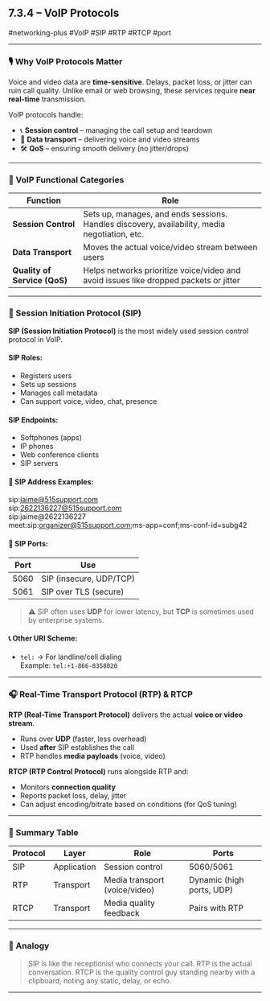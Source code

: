 ## 7.3.4 – VoIP Protocols  
#networking-plus #VoIP #SIP #RTP #RTCP #port

---

### 🎙 Why VoIP Protocols Matter

Voice and video data are **time-sensitive**. Delays, packet loss, or jitter can ruin call quality. Unlike email or web browsing, these services require **near real-time** transmission. 

VoIP protocols handle:
- 📞 **Session control** – managing the call setup and teardown
- 🚚 **Data transport** – delivering voice and video streams
- 🛠 **QoS** – ensuring smooth delivery (no jitter/drops)

---

### 🧱 VoIP Functional Categories

| Function          | Role                                                       |
|------------------|-------------------------------------------------------------|
| **Session Control** | Sets up, manages, and ends sessions. Handles discovery, availability, media negotiation, etc. |
| **Data Transport**  | Moves the actual voice/video stream between users |
| **Quality of Service (QoS)** | Helps networks prioritize voice/video and avoid issues like dropped packets or jitter |

---

### 📡 Session Initiation Protocol (SIP)

**SIP (Session Initiation Protocol)** is the most widely used session control protocol in VoIP.

#### SIP Roles:
- Registers users
- Sets up sessions
- Manages call metadata
- Can support voice, video, chat, presence

#### SIP Endpoints:
- Softphones (apps)
- IP phones
- Web conference clients
- SIP servers

#### 🧾 SIP Address Examples:
sip:jaime@515support.com  
sip:2622136227@515support.com  
sip:jaime@2622136227  
meet:sip:organizer@515support.com;ms-app=conf;ms-conf-id=subg42

#### 🔐 SIP Ports:
| Port   | Use                         |
|--------|------------------------------|
| 5060   | SIP (insecure, UDP/TCP)      |
| 5061   | SIP over TLS (secure)        |

> ⚠️ SIP often uses **UDP** for lower latency, but **TCP** is sometimes used by enterprise systems.

#### 📞 Other URI Scheme:
- `tel:` → For landline/cell dialing  
  Example: `tel:+1-866-8358020`

---

### 🎧 Real-Time Transport Protocol (RTP) & RTCP

**RTP (Real-Time Transport Protocol)** delivers the actual **voice or video stream**.

- Runs over **UDP** (faster, less overhead)
- Used **after** SIP establishes the call
- RTP handles **media payloads** (voice, video)

**RTCP (RTP Control Protocol)** runs alongside RTP and:
- Monitors **connection quality**
- Reports packet loss, delay, jitter
- Can adjust encoding/bitrate based on conditions (for QoS tuning)

---

### 📌 Summary Table

| Protocol | Layer     | Role                     | Ports     |
|----------|-----------|--------------------------|-----------|
| SIP      | Application | Session control          | 5060/5061 |
| RTP      | Transport   | Media transport (voice/video) | Dynamic (high ports, UDP) |
| RTCP     | Transport   | Media quality feedback   | Pairs with RTP |

---

### 🧠 Analogy

> SIP is like the receptionist who connects your call. RTP is the actual conversation. RTCP is the quality control guy standing nearby with a clipboard, noting any static, delay, or echo.

---

